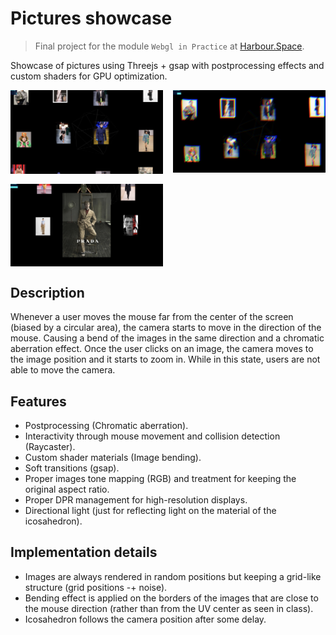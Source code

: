 # Pictures showcase

> Final project for the module `Webgl in Practice` at [Harbour.Space](https://harbour.space).

Showcase of pictures using Threejs + gsap with postprocessing effects and custom shaders for GPU optimization.

<!-- divs grid -->
<div style="display: grid; grid-template-columns: repeat(2, 1fr); gap: 1rem;">
    <img src="./docs/images/static.png" alt="Static" style="width: 100%;">
    <img src="./docs/images/chromatic-aberration.png" alt="Chromatic aberration" style="width: 100%;">
    <img src="./docs/images/picture-details.png" alt="Picture details" style="width: 100%;">
</div>

## Description

Whenever a user moves the mouse far from the center of the screen (biased by a circular area), the camera starts to move in the direction of the mouse.
Causing a bend of the images in the same direction and a chromatic aberration effect.
Once the user clicks on an image, the camera moves to the image position and it starts to zoom in. While in this state, users are not
able to move the camera.

## Features

- Postprocessing (Chromatic aberration).
- Interactivity through mouse movement and collision detection (Raycaster).
- Custom shader materials (Image bending).
- Soft transitions (gsap).
- Proper images tone mapping (RGB) and treatment for keeping the original aspect ratio.
- Proper DPR management for high-resolution displays.
- Directional light (just for reflecting light on the material of the icosahedron).

## Implementation details

- Images are always rendered in random positions but keeping a grid-like structure (grid positions -+ noise).
- Bending effect is applied on the borders of the images that are close to the mouse direction (rather than from the UV center as seen in class).
- Icosahedron follows the camera position after some delay.
